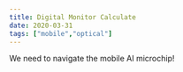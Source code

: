 ```yaml
---
title: Digital Monitor Calculate
date: 2020-03-31
tags: ["mobile","optical"]
---
```


We need to navigate the mobile AI microchip!